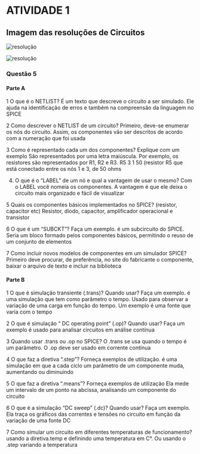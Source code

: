 # ATIVIDADE 1

## Imagem das resoluções de Circuitos

![resolução](https://github.com/Julialcomelli/ELN22104_2020_2/blob/prof-lohmann-Alunos_01/imagem%201.jpeg)

![resolução](https://github.com/Julialcomelli/ELN22104_2020_2/blob/prof-lohmann-Alunos_01/imagem%202.jpeg)


### Questão 5

#### Parte A

1 O que é o NETLIST?
É um texto que descreve o circuito a ser simulado. Ele ajuda na identificação de erros e também na compreensão da linguagem no SPICE

2 Como descrever o NETLIST de um circuito?
Primeiro, deve-se enumerar os nós do circuito. Assim, os componentes vão ser descritos de acordo com a numeração que foi usada

3 Como é representado cada um dos componentes? Explique com um exemplo
São representados por uma letra maiúscula. Por exemplo, os resistores são representados por R1, R2 e R3.
R5 3 1 50 (resistor R5 que está conectado entre os nós 1 e 3, de 50 ohms

4. O que é o “LABEL” de um nó e qual a vantagem de usar o mesmo?
Com o LABEL você nomeia os componentes. A vantagem é que ele deixa o circuito mais organizado e fácil de visualizar

5 Quais os componentes básicos implementados no SPICE? (resistor, capacitor etc)
Resistor, diodo, capacitor, amplificador operacional e transistor

6 O que é um “SUBCKT”? Faça um exemplo.
é um subcircuito do SPICE. Seria um bloco formado pelos componentes básicos, permitindo o reuso de um conjunto de elementos

7 Como incluir novos modelos de componentes em um simulador SPICE?
Primeiro deve procurar, de preferência, no site do fabricante o componente, baixar o arquivo de texto e incluir na biblioteca

#### Parte B

1 O que é simulação transiente (.trans)? Quando usar? Faça um exemplo.
é uma simulação que tem como parâmetro o tempo. Usado para observar a variação de uma carga em função do tempo. Um exemplo é uma fonte que varia com o tempo

2 O que é simulação “ DC operating point” (.op)? Quando usar? Faça um exemplo
é usado para analisar circuitos em análise contínua

3 Quando usar .trans ou .op no SPICE?
O .trans se usa quando o tempo é um parâmetro. O .op deve ser usado em corrente contínua

4 O que faz a diretiva “.step”? Forneça exemplos de utilização.
é uma simulação em que a cada ciclo um parâmetro de um componente muda, aumentando ou diminuindo

5 O que faz a diretiva “.means”? Forneça exemplos de utilização
Ela mede um intervalo de um ponto na abcissa, analisando um componente do circuito

6 O que é a simulação “DC sweep” (.dc)? Quando usar? Faça um exemplo.
Ela traça os gráficos das correntes e tensões no circuito em função da variação de uma fonte DC

7 Como simular um circuito em diferentes temperaturas de funcionamento?
usando a diretiva.temp e definindo uma temperatura em C°. Ou usando o .step variando a temperatura


